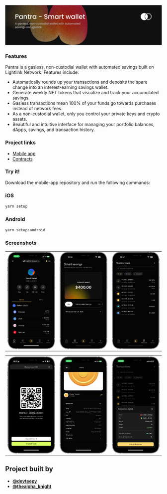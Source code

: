 <a href="https://pantra.framer.website">
  <picture>
    <img alt="VisionCamera" src="./src/assets/images/preview/banner.png" />
  </picture>
</a>

<br />

### Features

Pantra is a gasless, non-custodial wallet with automated savings built on Lightlink Network. Features include:

- Automatically rounds up your transactions and deposits the spare change into an interest-earning savings wallet.
- Generate weekly NFT tokens that visualize and track your accumulated savings.
- Gasless transactions mean 100% of your funds go towards purchases instead of network fees.
- As a non-custodial wallet, only you control your private keys and crypto assets.
- Beautiful and intuitive interface for managing your portfolio balances, dApps, savings, and transaction history.

### Project links

- [Mobile app](https://github.com/codergon/Pantra-app)
- [Contracts](https://github.com/Tee-py/pantra-contracts)

### Try it!

Download the mobile-app repository and run the following commands:

### iOS

```sh
yarn setup
```

### Android

```sh
yarn setup:android
```

### Screenshots

<table>
  <tr>
    <td width="33%" style='border: none'>
      <img src="./src/assets/images/preview/2.png" />
    </td>
    <td width="33%" style='border: none'>
      <img src="./src/assets/images/preview/3.png" />
    </td>
    <td width="33%" style='border: none'>
      <img src="./src/assets/images/preview/4.png" />
    </td>
  </tr>
</table>

<table>
  <tr>
    <td width="33%" style='border: none'>
      <img src="./src/assets/images/preview/5.png" />
    </td>
    <td width="33%" style='border: none'>
      <img src="./src/assets/images/preview/6.png" />
    </td>
    <td width="33%" style='border: none'>
      <img src="./src/assets/images/preview/7.png" />
    </td>
  </tr>
</table>

## Project built by

- [**@devteepy**](https://twitter.com/devteepy)
- [**@thealpha_knight**](https://twitter.com/thealpha_knight)
